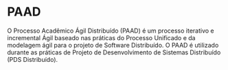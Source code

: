 # PAAD

O Processo Acadêmico Ágil Distribuído (PAAD) é um processo iterativo e incremental Ágil baseado nas práticas do Processo Unificado e da modelagem ágil para o projeto de Software Distribuído. O PAAD é utilizado durante as práticas de Projeto de Desenvolvimento de Sistemas Distribuído (PDS Distribuído).
